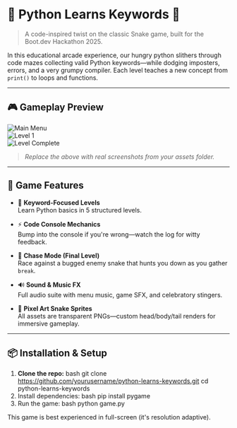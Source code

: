 # 🐍 Python Learns Keywords 🐍

> A code-inspired twist on the classic Snake game, built for the Boot.dev Hackathon 2025.

In this educational arcade experience, our hungry python slithers through code mazes collecting valid Python keywords—while dodging imposters, errors, and a very grumpy compiler. Each level teaches a new concept from `print()` to loops and functions.

---

## 🎮 Gameplay Preview

![Main Menu](assets/screenshots/main_menu.png)  
![Level 1](assets/screenshots/level_1.png)  
![Level Complete](assets/screenshots/level_complete.png)

> *Replace the above with real screenshots from your assets folder.*

---

## 🧠 Game Features

- 🐍 **Keyword-Focused Levels**  
  Learn Python basics in 5 structured levels.

- ⚡ **Code Console Mechanics**  
  Bump into the console if you're wrong—watch the log for witty feedback.

- 🤖 **Chase Mode (Final Level)**  
  Race against a bugged enemy snake that hunts you down as you gather `break`.

- 🔊 **Sound & Music FX**  
  Full audio suite with menu music, game SFX, and celebratory stingers.

- 🎨 **Pixel Art Snake Sprites**  
  All assets are transparent PNGs—custom head/body/tail renders for immersive gameplay.

---

## 📦 Installation & Setup

1. **Clone the repo:**
   bash
   git clone https://github.com/yourusername/python-learns-keywords.git
   cd python-learns-keywords
2. Install dependencies:
  bash
  pip install pygame
3. Run the game:
  bash
  python game.py

This game is best experienced in full-screen (it's resolution adaptive).
